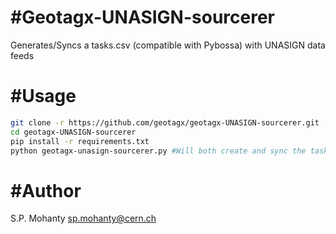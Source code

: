 #Geotagx-UNASIGN-sourcerer
========================== 
Generates/Syncs a tasks.csv (compatible with Pybossa) with UNASIGN data feeds

#Usage
====== 
```bash
git clone -r https://github.com/geotagx/geotagx-UNASIGN-sourcerer.git
cd geotagx-UNASIGN-sourcerer
pip install -r requirements.txt
python geotagx-unasign-sourcerer.py #Will both create and sync the tasks.csv with the UNASIGN data feed in question
```

#Author
=======
S.P. Mohanty <sp.mohanty@cern.ch>   
